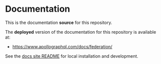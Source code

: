 # Documentation

This is the documentation **source** for this repository.

The **deployed** version of the documentation for this repository is available at:

* https://www.apollographql.com/docs/federation/

See the [docs site README](https://github.com/apollographql/docs) for local installation and development.
